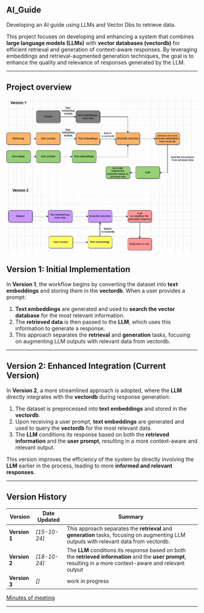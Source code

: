 ## **AI_Guide**
Developing an AI guide using LLMs and Vector Dbs to retrieve data.



This project focuses on developing and enhancing a system that combines **large language models (LLMs)** with **vector databases (vectordb)** for efficient retrieval and generation of context-aware responses. By leveraging embeddings and retrieval-augmented generation techniques, 
the goal is to enhance the quality and relevance of responses generated by the LLM.

---
## **Project overview**
![Project architecture](resources/proposed_arch.jpg)


##  **Version 1: Initial Implementation**

In **Version 1**, the workflow begins by converting the dataset into **text embeddings** and storing them in the **vectordb**. When a user provides a prompt:

1. **Text embeddings** are generated and used to **search the vector database** for the most relevant information.
2. The **retrieved data** is then passed to the **LLM**, which uses this information to generate a response.
3. This approach separates the **retrieval** and **generation** tasks, focusing on augmenting LLM outputs with relevant data from vectordb.

---

##  **Version 2: Enhanced Integration** (Current Version)

In **Version 2**, a more streamlined approach is adopted, where the **LLM** directly integrates with the **vectordb** during response generation:

1. The dataset is preprocessed into **text embeddings** and stored in the **vectordb**.
2. Upon receiving a user prompt, **text embeddings** are generated and used to query the **vectordb** for the most relevant data.
3. The **LLM** conditions its response based on both the **retrieved information** and the **user prompt**, resulting in a more context-aware and relevant output.

This version improves the efficiency of the system by directly involving the **LLM** earlier in the process, leading to more **informed and relevant responses**.

---

## **Version History**

| **Version** | **Date Updated** | **Summary** |
|-------------|------------------|-------------|
| **Version 1**   | *[15-10-24]*        | This approach separates the **retrieval** and **generation** tasks, focusing on augmenting LLM outputs with relevant data from vectordb. |
| **Version 2**   | *[18-10-24]*        | The **LLM** conditions its response based on both the **retrieved information** and the **user prompt**, resulting in a more context-aware and relevant output |
| **Version 3**   | *[]*                | work in progress  |

[Minutes of meeting](https://docs.google.com/document/d/1gdL7CJOaNd8MnhYb0y1chHbEExJO4ZT7/edit?usp=sharing&ouid=112881498588871004049&rtpof=true&sd=true)

---

